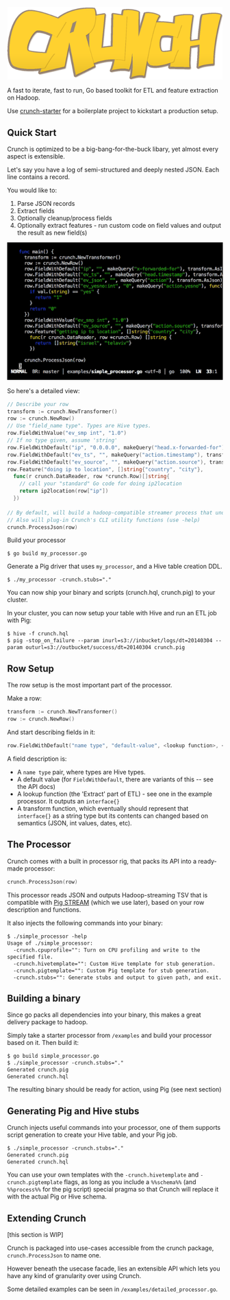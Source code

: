 
![](/media/logo.png)

A fast to iterate, fast to run, Go based toolkit for ETL and feature extraction on Hadoop.

Use [crunch-starter](https://github.com/jondot/crunch-starter) for a boilerplate project to kickstart a production
setup.


## Quick Start

Crunch is optimized to be a big-bang-for-the-buck libary, yet almost
every aspect is extensible.

Let's say you have a log of semi-structured and deeply nested JSON. Each
line contains a record.

You would like to:

1. Parse JSON records
2. Extract fields
3. Optionally cleanup/process fields
4. Optionally extract features - run custom code on field values and
   output the result as new field(s)

![](/media/crunch.gif)


So here's a detailed view:

```go
// Describe your row
transform := crunch.NewTransformer()
row := crunch.NewRow()
// Use "field_name type". Types are Hive types.
row.FieldWithValue("ev_smp int", "1.0")
// If no type given, assume 'string'
row.FieldWithDefault("ip", "0.0.0.0", makeQuery("head.x-forwarded-for"), transform.AsIs)
row.FieldWithDefault("ev_ts", "", makeQuery("action.timestamp"), transform.AsIs)
row.FieldWithDefault("ev_source", "", makeQuery("action.source"), transform.AsIs)
row.Feature("doing ip to location", []string{"country", "city"},
  func(r crunch.DataReader, row *crunch.Row)[]string{
    // call your "standard" Go code for doing ip2location
    return ip2location(row["ip"])
  })

// By default, will build a hadoop-compatible streamer process that understands json: (stdin[JSON] to stdout[TSV])
// Also will plug-in Crunch's CLI utility functions (use -help)
crunch.ProcessJson(row)
```

Build your processor

```
$ go build my_processor.go
```

Generate a Pig driver that uses `my_processor`, and a Hive table
creation DDL.

```
$ ./my_processor -crunch.stubs="."
```

You can now ship your binary and scripts (crunch.hql, crunch.pig) to
your cluster.

In your cluster, you can now setup your table with Hive and run an ETL job with Pig:

```
$ hive -f crunch.hql
$ pig -stop_on_failure --param inurl=s3://inbucket/logs/dt=20140304 --param outurl=s3://outbucket/success/dt=20140304 crunch.pig
```

## Row Setup

The row setup is the most important part of the processor.

Make a row:

```go
transform := crunch.NewTransformer()
row := crunch.NewRow()
```

And start describing fields in it:

```Go
row.FieldWithDefault("name type", "default-value", <lookup function>, <transform function>)
```

A field description is:

* A `name type` pair, where types are Hive types.
* A default value (for `FieldWithDefault`, there are variants of this -- see the API docs)
* A lookup function (the 'Extract' part of ETL) - see one in the
  example processor. It outputs an `interface{}`
* A transform function, which eventually should represent that
  `interface{}` as a string type but its contents can changed based on semantics (JSON, int values, dates, etc).



## The Processor
Crunch comes with a built in processor rig, that packs its API into
a ready-made processor:

```go
crunch.ProcessJson(row)
```
This processor reads JSON and outputs Hadoop-streaming TSV that is compatible with [Pig STREAM](https://pig.apache.org/docs/r0.11.1/basic.html#STREAM) (which we use later), based on your row description and functions.

It also injects the following commands into your binary:

```
$ ./simple_processor -help
Usage of ./simple_processor:
  -crunch.cpuprofile="": Turn on CPU profiling and write to the specified file.
  -crunch.hivetemplate="": Custom Hive template for stub generation.
  -crunch.pigtemplate="": Custom Pig template for stub generation.
  -crunch.stubs="": Generate stubs and output to given path, and exit.
```

## Building a binary

Since go packs all dependencies into your binary, this makes a great
delivery package to hadoop.

Simply take a starter processor from `/examples` and build your processor based on it. Then build it:

```
$ go build simple_processor.go
$ ./simple_processor -crunch.stubs="."
Generated crunch.pig
Generated crunch.hql
```

The resulting binary should be ready for action, using Pig (see next
section)

## Generating Pig and Hive stubs

Crunch injects useful commands into your processor, one of them supports
script generation to create your Hive table, and your Pig job.

```
$ ./simple_processor -crunch.stubs="."
Generated crunch.pig
Generated crunch.hql
```

You can use your own templates with the `-crunch.hivetemplate` and `-crunch.pigtemplate` flags, as long as you include a `%%schema%%` (and `%%process%%` for the pig script) special pragma so that Crunch will replace it with the actual Pig or Hive schema.

## Extending Crunch

[this section is WIP]

Crunch is packaged into use-cases accessible from the crunch package, `crunch.ProcessJson` to name one.

However beneath the usecase facade, lies an extensible API which lets
you have any kind of granularity over using Crunch.

Some detailed examples can be seen in `/examples/detailed_processor.go`.



